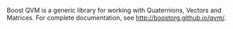 Boost QVM is a generic library for working with Quaternions, Vectors and Matrices. For complete documentation, see http://boostorg.github.io/qvm/.
